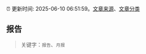 :alarm_clock: 更新时间: 2025-06-10 06:51:59。[文章来源](/README.md)、[文章分类](/TAGS.md)

## 报告


> 关键字：`报告`、`月报`



